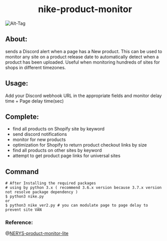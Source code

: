 <h1 align="center">nike-product-monitor</h1>

![Alt-Tag](http://img016.feelway.com/goods_image/fpho_2973_bd16pd2973856756ed2/Ot_%EC%9C%A0%EB%9F%BD%ED%8C%90_Nike_%EB%82%98%EC%9D%B4%ED%82%A4_%EB%9D%BC%EC%A7%80_%EB%A1%9C%EA%B3%A0_%ED%94%84%EB%A6%B0%ED%8A%B8_%ED%8B%B0%EC%85%94%EC%B8%A0_%ED%99%94%EC%9D%B4%ED%8A%B8_%EB%82%98%EC%9D%B4%ED%82%A4%EB%B0%98%ED%8C%94%ED%8B%B0_2.jpg)

## About:
sends a Discord alert when a page has a New product. 
This can be used to monitor any site on a product release date to automatically detect 
when a product has been uploaded. Useful when monitoring hundreds of sites for shops in different timezones.

## Usage:
Add your Discord webhook URL in the appropriate fields and monitor delay time + Page delay time(sec)

## Complete:
- find all products on Shopify site by keyword
- send discord notifications
- monitor for new products
- optimization for Shopify to return product checkout links by size
- find all products on other sites by keyword
- attempt to get product page links for universal sites

## Command
```
# After Installing the required packages
# using by python 3.x ( recommend 3.6.x version because 3.7.x version not resolve package dependency )
$ python3 nike.py 
or
$ python3 nike_ver2.py # you can modulate page to page delay to prevent site VAN 
```

### Reference:
@[NERYS-product-monitor-lite](https://github.com/Snivyn/NERYS-product-monitor-lite)
